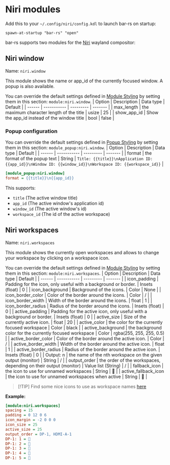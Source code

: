 # Niri modules
Add this to your `~/.config/niri/config.kdl` to launch bar-rs on startup:
```kdl
spawn-at-startup "bar-rs" "open"
```

bar-rs supports two modules for the [Niri](https://github.com/YaLTeR/niri) wayland compositor:

## Niri window
Name: `niri.window`

This module shows the name or app_id of the currently focused window. A popup is also available.

You can override the default settings defined in [Module Styling](./Modules.md) by setting them in this section: `module:niri.window`.
| Option | Description | Data type | Default |
| ------ | ----------- | --------- | ------- |
| max_length | the maximum character length of the title | usize | 25 |
| show_app_id | Show the app_id instead of the window title | bool | false |

### Popup configuration
You can override the default settings defined in [Popup Styling](./Popups.md) by setting them in this section: `module_popup:niri.window`.
| Option | Description | Data type | Default |
| ------ | ----------- | --------- | ------- |
| format | the format of the popup text | String | `Title: {{title}}\nApplication ID: {{app_id}}\nWindow ID: {{window_id}}\nWorkspace ID: {{workspace_id}}` |

```ini
[module_popup:niri.window]
format = {{title}}\n{{app_id}}
```

This supports:
- `title` (The active window title)
- `app_id` (The active window's application id)
- `window_id` (The active window's id)
- `workspace_id` (The id of the active workspace)

## Niri workspaces
Name: `niri.workspaces`

This module shows the currently open workspaces and allows to change your workspace by clicking on a workspace icon.

You can override the default settings defined in [Module Styling](./Modules.md) by setting them in this section: `module:niri.workspaces`.
| Option | Description | Data type | Default |
| ------ | ----------- | --------- | ------- |
| icon_padding | Padding for the icon, only useful with a background or border. | Insets (float) | 0 |
| icon_background | Background of the icons. | Color | None |
| icon_border_color | Color of the border around the icons. | Color | / |
| icon_border_width | Width of the border around the icons. | float | 1 |
| icon_border_radius | Radius of the border around the icons. | Insets (float) | 0 |
| active_padding | Padding for the active icon, only useful with a background or border. | Insets (float) | 0 |
| active_size | Size of the currently active icon. | float | 20 |
| active_color | the color for the currently focused workspace | Color | black |
| active_background | the background color for the currently focused workspace | Color | rgba(255, 255, 255, 0.5) |
| active_border_color | Color of the border around the active icon. | Color | / |
| active_border_width | Width of the border around the active icon. | float | 1 |
| active_border_radius | Radius of the border around the active icon. | Insets (float) | 0 |
| Output: n | the name of the nth workspace on the given output (monitor) | String | / |
| output_order | the order of the workspaces, depending on their output (monitor) | Value list (String) | / |
| fallback_icon | the icon to use for unnamed workspaces | String |  |
| active_fallback_icon | the icon to use for unnamed workspaces when active | String |  |

> \[!TIP]
> Find some nice icons to use as workspace names [here](https://www.nerdfonts.com/cheat-sheet)

**Example:**
```ini
[module:niri.workspaces]
spacing = 15
padding = 0 12 0 6
icon_margin = -2 0 0 0
icon_size = 25
active_size = 25
output_order = DP-1, HDMI-A-1
DP-1: 1 = 󰈹
DP-1: 2 = 
DP-1: 3 = 󰓓
DP-1: 4 = 
DP-1: 5 = 
```
